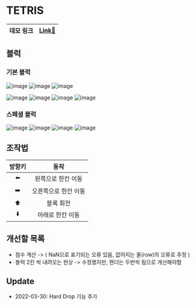 # TETRIS

|데모 링크|[Link🚀](https://tetris-liart-seven.vercel.app/)|
|---|---|

## 블럭

### 기본 블럭

![image](https://user-images.githubusercontent.com/84373490/160275327-c831a9ef-3a2b-4838-8a89-a5e216eec05b.png)
![image](https://user-images.githubusercontent.com/84373490/160275343-4fc7e4b4-6ea6-4fb1-aa36-4fc0d608651e.png)
![image](https://user-images.githubusercontent.com/84373490/160275356-8e2947cd-a5ce-4134-9c10-0ad785bb34b1.png)

![image](https://user-images.githubusercontent.com/84373490/160275360-c182b5e7-8b83-4eed-b9dc-3ceaedfa9d13.png)
![image](https://user-images.githubusercontent.com/84373490/160275369-f898393e-6590-48c5-b08c-740906a8e830.png)
![image](https://user-images.githubusercontent.com/84373490/160275380-b26bae98-66c4-426e-bc52-2711cfb77204.png)
![image](https://user-images.githubusercontent.com/84373490/160275409-dad6f5a4-c698-4a93-8f1e-7fc9993aa915.png)

### 스페셜 블럭

![image](https://user-images.githubusercontent.com/84373490/160275311-0ac04825-ef17-4936-8376-4bcc4e1f0463.png)
![image](https://user-images.githubusercontent.com/84373490/160275365-e5dfa0d5-8e5e-4ce8-b352-d29ae86f2c14.png)
![image](https://user-images.githubusercontent.com/84373490/160275394-5c651466-67d4-4ea3-91bc-5fa135920b47.png)
![image](https://user-images.githubusercontent.com/84373490/160275399-35e18319-ed0a-4fbc-9e53-8699c12ec64d.png)

## 조작법

| 방향키 | 동작 |
|:---:|:---:|
|⬅️ | 왼쪽으로 한칸 이동|
|➡️ | 오른쪽으로 한칸 이동|
| ⬆️ | 블록 회전 |
|⬇️| 아래로 한칸 이동|

## 개선할 목록

- 점수 계산 -> ( NaN으로 표기되는 오류 있음, 없어지는 줄(row)의 오류로 추정 )
- 블럭 2칸 씩 내려오는 현상 -> 수정했지만, 렌더는 두번씩 됨으로 개선해야함


## Update

- 2022-03-30: Hard Drop 기능 추가